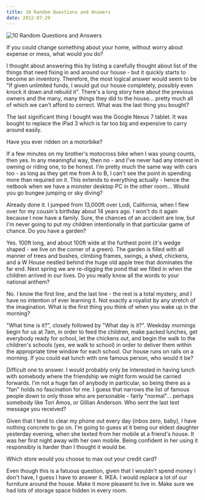 ```yaml
---
title: 10 Random Questions and Answers
date: 2012-07-29
---
```


![10 Random Questions and Answers](https://source.unsplash.com/d34DtRp1bqo/1600x900)

If you could change something about your home, without worry about expense or mess, what would you do?

I thought about answering this by listing a carefully thought about list of the things that need fixing in and around our house - but it quickly starts to become an inventory. Therefore, the most logical answer would seem to be "If given unlimited funds, I would gut our house completely, possibly even knock it down and rebuild it". There's a long story here about the previous owners and the many, many things they did to the house... pretty much all of which we can't afford to correct. What was the last thing you bought?

The last significant thing I bought was the Google Nexus 7 tablet. It was bought to replace the iPad 3 which is far too big and expensive to carry around easily.

Have you ever ridden on a motorbike?

If a few minutes on my brother's motocross bike when I was young counts, then yes. In any meaningful way, then no - and I've never had any interest in owning or riding one, to be honest. I'm pretty much the same way with cars too - as long as they get me from A to B, I can't see the point in spending more than required on it. This extends to everything actually - hence the netbook when we have a monster desktop PC in the other room... Would you go bungee jumping or sky diving?

Already done it. I jumped from 13,000ft over Lodi, California, when I flew over for my cousin's birthday about 14 years ago. I won't do it again because I now have a family. Sure, the chances of an accident are low, but I'm never going to put my children intentionally in that particular game of chance. Do you have a garden?

Yes. 100ft long, and about 100ft wide at the furthest point (it's wedge shaped - we live on the corner of a green). The garden is filled with all manner of trees and bushes, climbing frames, swings, a shed, chickens, and a W House nestled behind the huge old apple tree that dominates the far end. Next spring we are re-digging the pond that we filled in when the children arrived in our lives. Do you really know all the words to your national anthem?

No. I know the first line, and the last line - the rest is a total mystery, and I have no intention of ever learning it. Not exactly a royalist by any stretch of the imagination. What is the first thing you think of when you wake up in the morning?

"What time is it?", closely followed by "What day is it?". Weekday mornings begin for us at 7am, in order to feed the children, make packed lunches, get everybody ready for school, let the chickens out, and begin the walk to the children's schools (yes, we walk to school) in order to deliver them within the appropriate time window for each school. Our house runs on rails on a morning. If you could eat lunch with one famous person, who would it be?

Difficult one to answer. I would probably only be interested in having lunch with somebody where the friendship we might form would be carried forwards. I'm not a huge fan of anybody in particular, so being there as a "fan" holds no fascination for me. I guess that narrows the list of famous people down to only those who are personable - fairly "normal"... perhaps somebody like Tori Amos, or Gillian Anderson. Who sent the last text message you received?

Given that I tend to clear my phone out every day (inbox zero, baby), I have nothing concrete to go on. I'm going to guess at it being our eldest daughter yesterday evening, when she texted from her mobile at a friend's house. It was her first night away with her own mobile. Being confident in her using it responsibly is harder than I thought it would be.

Which store would you choose to max out your credit card?

Even though this is a fatuous question, given that I wouldn't spend money I don't have, I guess I have to answer it. IKEA. I would replace a lot of our furniture around the house. Make it more pleasent to live in. Make sure we had lots of storage space hidden in every room.